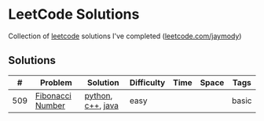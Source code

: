 # LeetCode Solutions
Collection of [leetcode](https://leetcode.com) solutions I've completed ([leetcode.com/jaymody](https://leetcode.com/jaymody/))

## Solutions
\# | Problem | Solution | Difficulty | Time | Space | Tags
--- | --- | --- | --- | --- | --- | ---
509 | [Fibonacci Number](https://leetcode.com/problems/fibonacci-number/) | [python](https://github.com/JayMody/LeetCode/python/509%20-%20Fibonacci%20Number.py), [c++](https://github.com/JayMody/LeetCode/c++/509%20-%20Fibonacci%20Number.cpp), [java](https://github.com/JayMody/LeetCode/java/509%20-%20Fibonacci%20Number.java) | easy |  |  | basic
